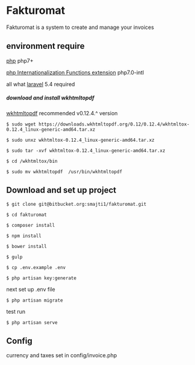 # Fakturomat

Fakturomat is a system to create and manage your invoices

## environment require

[php](http://www.php.net/) php7+

[php Internationalization Functions  extension](http://php.net/manual/en/book.intl.php) php7.0-intl


all what [laravel](https://laravel.com/docs/5.4) 5.4 required

##### download and install wkhtmltopdf
[wkhtmltopdf](http://wkhtmltopdf.org) recommended v0.12.4.^ version

    $ sudo wget https://downloads.wkhtmltopdf.org/0.12/0.12.4/wkhtmltox-0.12.4_linux-generic-amd64.tar.xz
    
    $ sudo unxz wkhtmltox-0.12.4_linux-generic-amd64.tar.xz
    
    $ sudo tar -xvf wkhtmltox-0.12.4_linux-generic-amd64.tar.xz
    
    $ cd /wkhtmltox/bin
    
    $ sudo mv wkhtmltopdf  /usr/bin/wkhtmltopdf
    
## Download and set up project

    $ git clone git@bitbucket.org:smajti1/fakturomat.git
    
    $ cd fakturomat
    
    $ composer install
    
    $ npm install
    
    $ bower install
    
    $ gulp
    
    $ cp .env.example .env
    
    $ php artisan key:generate
    
next set up .env file

    $ php artisan migrate

test run
    
    $ php artisan serve

## Config

currency and taxes set in config/invoice.php